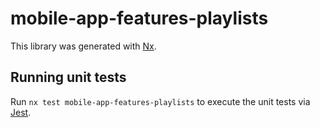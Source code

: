 # mobile-app-features-playlists

This library was generated with [Nx](https://nx.dev).

## Running unit tests

Run `nx test mobile-app-features-playlists` to execute the unit tests via [Jest](https://jestjs.io).
